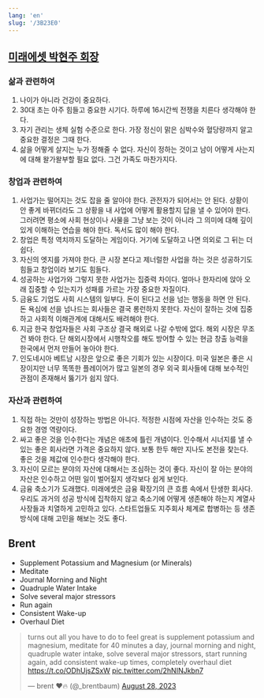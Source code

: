 ```yaml
---
lang: 'en'
slug: '/3B23E0'
---
```


## [미래에셋 박현주 회장](https://www.facebook.com/parktaeyoung/posts/pfbid02SmKBBAVkYfPEEtFBoA8zvpznR3VeXf1paV9F99VZnBbvsGVh8DYSqQkB4SY1Qu6Cl)

### 삶과 관련하여

1. 나이가 아니라 건강이 중요하다.
2. 30대 초는 아주 힘들고 중요한 시기다. 하루에 16시간씩 전쟁을 치른다 생각해야 한다.
3. 자기 관리는 생체 실험 수준으로 한다. 가장 정신이 맑은 심박수와 혈당량까지 알고 중요한 결정은 그때 한다.
4. 삶을 어떻게 살지는 누가 정해줄 수 없다. 자신이 정하는 것이고 남이 어떻게 사는지에 대해 왈가왈부할 필요 없다. 그건 가족도 마찬가지다.

### 창업과 관련하여

1. 사업가는 떨어지는 것도 잡을 줄 알아야 한다. 관전자가 되어서는 안 된다. 상황이 안 좋게 바뀌더라도 그 상황을 내 사업에 어떻게 활용할지 답을 낼 수 있어야 한다. 그러려면 평소에 사회 현상이나 사물을 그냥 보는 것이 아니라 그 의미에 대해 깊이 있게 이해하는 연습을 해야 한다. 독서도 많이 해야 한다.
2. 창업은 특정 역치까지 도달하는 게임이다. 거기에 도달하고 나면 의외로 그 뒤는 더 쉽다.
3. 자신의 엣지를 가져야 한다. 큰 시장 본다고 제너럴한 사업을 하는 것은 성공하기도 힘들고 창업이라 보기도 힘들다.
4. 성공하는 사업가와 그렇지 못한 사업가는 집중력 차이다. 얼마나 한자리에 앉아 오래 집중할 수 있는지가 성패를 가르는 가장 중요한 자질이다.
5. 금융도 기업도 사회 시스템의 일부다. 돈이 된다고 선을 넘는 행동을 하면 안 된다. 돈 욕심에 선을 넘나드는 회사들은 결국 롱런하지 못한다. 자신이 잘하는 것에 집중하고 사회적 이해관계에 대해서도 배려해야 한다.
6. 지금 한국 창업자들은 사회 구조상 결국 해외로 나갈 수밖에 없다. 해외 시장은 무조건 봐야 한다. 단 해외시장에서 시행착오를 해도 방어할 수 있는 현금 창출 능력을 한국에서 먼저 만들어 놓아야 한다.
7. 인도네시아 베트남 시장은 앞으로 좋은 기회가 있는 시장이다. 미국 일본은 좋은 시장이지만 너무 똑똑한 플레이어가 많고 일본의 경우 외국 회사들에 대해 보수적인 관점이 존재해서 뚫기가 쉽지 않다.

### 자산과 관련하여

1. 직접 하는 것만이 성장하는 방법은 아니다. 적정한 시점에 자산을 인수하는 것도 중요한 경영 역량이다.
2. 싸고 좋은 것을 인수한다는 개념은 애초에 틀린 개념이다. 인수해서 시너지를 낼 수 있는 좋은 회사라면 가격은 중요하지 않다. 보통 한두 해만 지나도 본전을 찾는다. 좋은 것을 제값에 인수한다 생각해야 한다.
3. 자신이 모르는 분야의 자산에 대해서는 조심하는 것이 좋다. 자신이 잘 아는 분야의 자산은 인수하고 어떤 일이 벌어질지 생각보다 쉽게 보인다.
4. 금융 축소기가 도래했다. 미래에셋은 금융 확장기의 큰 흐름 속에서 탄생한 회사다. 우리도 과거의 성공 방식에 집착하지 않고 축소기에 어떻게 생존해야 하는지 계열사 사장들과 치열하게 고민하고 있다. 스타트업들도 지주회사 체계로 합병하는 등 생존 방식에 대해 고민을 해보는 것도 좋다.

## Brent

- Supplement Potassium and Magnesium (or Minerals)
- Meditate
- Journal Morning and Night
- Quadruple Water Intake
- Solve several major stressors
- Run again
- Consistent Wake-up
- Overhaul Diet

<blockquote class="twitter-tweet">

<p lang="en" dir="ltr">

turns out all you have to do to feel great is supplement potassium and magnesium, meditate for 40 minutes a day, journal morning and night, quadruple water intake, solve several major stressors, start running again, add consistent wake-up times, completely overhaul diet <a href="https://t.co/ODhUjsZSxW">https://t.co/ODhUjsZSxW</a> <a href="https://t.co/2hNINJkbn7">pic.twitter.com/2hNINJkbn7</a>

</p>

&mdash; brent ❤🔥 (@\_brentbaum) <a href="https://twitter.com/_brentbaum/status/1696171437273350506?ref_src=twsrc%5Etfw">August 28, 2023</a>

</blockquote>
